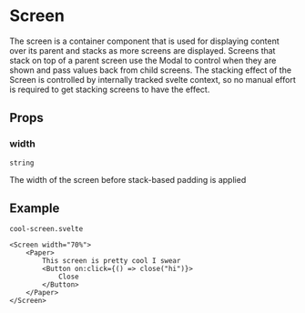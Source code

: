 # Screen

The screen is a container component that is used for displaying content
over its parent and stacks as more screens are displayed. Screens that stack
on top of a parent screen use the Modal to control when they are shown and
pass values back from child screens. The stacking effect of the Screen is
controlled by internally tracked svelte context, so no manual effort is
required to get stacking screens to have the effect.

## Props

### width
`string`

The width of the screen before stack-based padding is applied

## Example
`cool-screen.svelte`
```svelte
<Screen width="70%">
    <Paper>
        This screen is pretty cool I swear
        <Button on:click={() => close("hi")}>
            Close
        </Button>
    </Paper>
</Screen>
```
